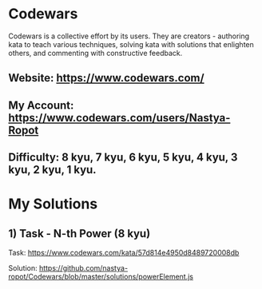 # Codewars
Codewars is a collective effort by its users. They are creators - authoring kata to teach various techniques, solving kata with solutions that enlighten others, and commenting with constructive feedback. 
## Website: https://www.codewars.com/
## My Account: https://www.codewars.com/users/Nastya-Ropot
## Difficulty: 8 kyu, 7 kyu, 6 kyu, 5 kyu, 4 kyu, 3 kyu, 2 kyu, 1 kyu.


# My Solutions

## 1) Task - N-th Power (8 kyu)

Task: https://www.codewars.com/kata/57d814e4950d8489720008db

Solution: https://github.com/nastya-ropot/Codewars/blob/master/solutions/powerElement.js
